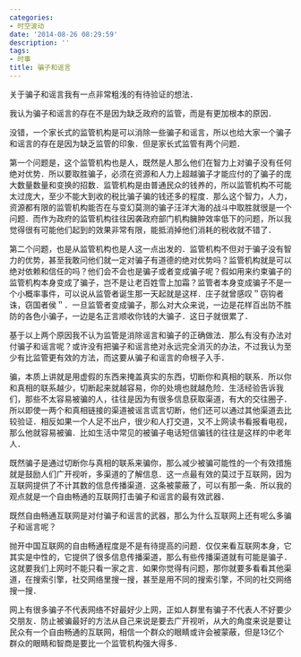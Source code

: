 ```yaml
---
categories:
- 时空波动
date: '2014-08-26 08:29:59'
description: ''
tags:
- 时事
title: 骗子和谣言
---
```

关于骗子和谣言我有一点非常粗浅的有待验证的想法．



我认为骗子和谣言的存在不是因为缺乏政府的监管，而是有更加根本的原因．



没错，一个家长式的监管机构是可以消除一些骗子和谣言，所以也给大家一个骗子和谣言的存在是因为缺乏监管的印象．但是家长式监管有两个问题．



第一个问题是，这个监管机构也是人，既然是人那么他们在智力上对骗子没有任何绝对优势．所以要取胜骗子，必须在资源和人力上超越骗子才能应付的了骗子的庞大数量数量和变换的招数．监管机构是由普通民众的钱养的，所以监管机构不可能太过庞大，至少不能大到收的税比骗子骗的钱还多的程度．那么这个智力，人力，资源都有限的监管机构能否在与变幻莫测的骗子汪洋大海的战斗中取胜就很是一个问题．而作为政府的监管机构往往因袭政府部门机构臃肿效率低下的问题，所以我觉得很有可能他们起到的效果非常有限，能抵消掉他们消耗的税收就不错了．



第二个问题，也是从监管机构也是人这一点出发的．监管机构不但对于骗子没有智力的优势，甚至我敢问他们就一定对骗子有道德的绝对优势吗？监管机构就是可以绝对依赖和信任的吗？他们会不会也是骗子或者变成骗子呢？假如用来约束骗子的监管机构本身变成了骗子，岂不是让老百姓雪上加霜？监管者本身变成骗子不是一个小概率事件，可以说从监管者诞生那一天起就是这样．庄子就曾感叹＂窃钩者诛，窃国者侯＂．一旦监管者变成骗子，那么对大众来说，一边是花样百出防不胜防的各色小骗子，一边是名正言顺收你钱的大骗子．这日子就很累了．



基于以上两个原因我不认为监管是消除谣言和骗子的正确做法．那么有没有办法对付骗子和谣言呢？或许没有把骗子和谣言绝对永远完全消灭的办法，不过我认为至少有比监管更有效的方法，而这要从骗子和谣言的命根子入手．



骗，本质上讲就是用虚假的东西来掩盖真实的东西，切断你和真相的联系．所以你和真相的联系越少，切断起来就越容易，你的处境也就越危险．生活经验告诉我们，那些不太容易被骗的人，往往是因为有很多信息获取渠道，有大的交往圈子．所以即使一两个和真相链接的渠道被谣言谎言切断，他们还可以通过其他渠道去比较验证．相反如果一个人足不出户，很少和人打交道，又不上网读书看报看电视，那么他就容易被骗．比如生活中常见的被骗子电话短信骗钱的往往是这样的中老年人．



既然骗子是通过切断你与真相的联系来骗你，那么减少被骗可能性的一个有效措施就是鼓励人们广开视听，多渠道的了解信息．这一点最有效的莫过于互联网，因为互联网提供了不计其数的信息传播渠道．这条被蒙蔽了，可以有那一条．所以我的观点就是一个自由畅通的互联网打击骗子和谣言的最有效武器．



既然自由畅通互联网是对付骗子和谣言的武器，那么为什么互联网上还有呢么多骗子和谣言呢？



抛开中国互联网的自由畅通程度是不是有待提高的问题．仅仅来看互联网本身，它其实是中性的，它提供了很多信息传播渠道，那么有些传播渠道就有可能是骗子．这就要我们上网时不能只看一家之言．如果你觉得有问题，那你就要多看看其他渠道，在搜索引擎，社交网络里搜一搜，甚至是用不同的搜索引擎，不同的社交网络搜一搜．



网上有很多骗子不代表网络不好最好少上网，正如人群里有骗子不代表人不好要少交朋友．防止被骗最好的方法从自己来说是要去广开视听，从大的角度来说是要让民众有一个自由畅通的互联网，相信一个群众的眼睛或许会被蒙蔽，但是13亿个群众的眼睛和智商是要比一个监管机构强大得多．

